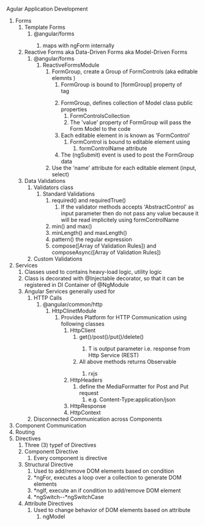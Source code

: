 Agular Application Development

1. Forms
   1. Template Forms
      1. @angular/forms
         1. <form></form> maps with ngForm internally
   2. Reactive Forms aka Data-Driven Forms aka Model-Driven Forms
      1. @angular/forms
         1. ReactiveFormsModule 
            1. FormGroup, create a Group of FormControls (aka editable elemnts )
               1. FormGroup is bound to [formGroup] property of <form> tag
               2. FormGroup, defines collection of Model class public properties 
                  1. FormControlsCollection
                  2. The 'value' property of FormGroup will pass the Form Model to the code
               3. Each editable element in <form></form> is known as 'FormControl'
                  1. FormControl is bound to editable element using
                     1. formControlName attribute
               4. The (ngSubmit) event is used to post the FormGroup data 
            2. Use the 'name' attribute for each editable element (input, select)
   3. Data Validations
      1. Validators class
         1. Standard Validations
            1. required() and requiredTrue()
               1. If the validator methods accepts 'AbstractControl' as input parameter then do not pass any value because it will be read implicitely using formControlName
            2. min() and max()
            3. minLength() and maxLength()
            4. pattern() the regular expression
            5. compose([Array of Validation Rules]) and composeAsync([Array of Validation Rules])
      2. Custom Validations
2. Services
   1. Classes used to contains heavy-load logic, utility logic
   2. Class is decorated with @Injectable decorator, so that it can be registered in DI Container of @NgModule
   3. Angular Services generally used for
      1. HTTP Calls
         1. @angular/common/http
            1. HttpClinetModule
               1. Provides Platform for HTTP Communication using following classes
                  1. HttpClient
                     1. get<T>()/post<T>()/put<T>()/delete<T>()
                        1. T is output parameter i.e. response from Http Service (REST)
                     2. All above methods returns Observable<T>
                        1. rxjs 
                  2. HttpHeaders
                     1. define the MediaFormatter for Post and Put request
                        1. e.g. Content-Type:application/json
                  3. HttpResponse
                  4. HttpContext
      2. Disconnected Communication across Components
3. Component Communication
4. Routing
5. Directives
   1. Three (3) typef of Directives
   2. Component Directive
      1. Every component is directive
   3. Structural Directive
      1. Used to add/remove DOM elements based on condition
      2. *ngFor, executes a loop over a collection to generate DOM elements
      3. *ngIf, execute an if condition to add/remove DOM element
      4. *ngSwitch--*ngSwitchCase
   4. Attribute Directives
      1. Used to change behavior of DOM elements based on attribute
         1. ngModel
